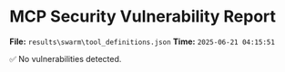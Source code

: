 # MCP Security Vulnerability Report
**File:** `results\swarm\tool_definitions.json`
**Time:** `2025-06-21 04:15:51`

✅ No vulnerabilities detected.